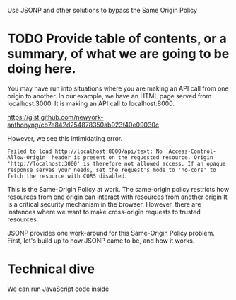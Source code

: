 Use JSONP and other solutions to bypass the Same Origin Policy

# TODO Provide table of contents, or a summary, of what we are going to be doing here.

You may have run into situations where you are making an API call from one origin to another. 
In our example, we have an HTML page served from localhost:3000.
It is making an API call to localhost:8000.

https://gist.github.com/newyork-anthonyng/cb7e842d254878350ab923f40e09030c

However, we see this intimidating error.
```
Failed to load http://localhost:8000/api/text: No 'Access-Control-Allow-Origin' header is present on the requested resource. Origin 'http://localhost:3000' is therefore not allowed access. If an opaque response serves your needs, set the request's mode to 'no-cors' to fetch the resource with CORS disabled.
```

This is the Same-Origin Policy at work. The same-origin policy restricts how resources from one origin can interact with resources from another origin It is a critical security mechanism in the browser. However, there are instances where we want to make cross-origin requests to trusted resources.

JSONP provides one work-around for this Same-Origin Policy problem. First, let's build up to how JSONP came to be, and how it works.

# Technical dive
We can run JavaScript code inside <script> tags in our HTML file.
https://gist.github.com/newyork-anthonyng/af6b374b7220e7767c0d7151f42aa47e

We can move our JavaScript code into a JavaScript file, and link to it with our script tag. This will run our code the same way. The only difference being that we are making an external network call for the JavaScript file.
https://gist.github.com/newyork-anthonyng/2e7acf9e2265fd27b8ccfa189167be75

The Javascript file doesn't explicitly have to end in a `.js` extension. As long as the `Content-Type` in the Response is JavaScript (`text/javascript`, `application/javascript`), you can serve the JavaScript file on an endpoint that doesn't have the `.js` extension.
Most servers will allow you to explicitly set the type. In [Express](https://expressjs.com), you can run
```js
response.set('Content-Type', 'text/javascript');
```
https://gist.github.com/newyork-anthonyng/fc0c44e1d72520d98fc46c5930fff996

Script tags are not limited by the Same-Origin Policy. There are other tags, such as <img> tags and <video> tags, also are not limited by the Same-Origin Policy. Our JavaScript can live on a different origin.
https://gist.github.com/newyork-anthonyng/cc6326c7d5378cceb318c64cdc3097dc

The code inside the JavaScript file has access to everything that is in scope. If you had a function that was defined earlier, you can use it in your JavaScript file.
https://gist.github.com/newyork-anthonyng/ff6093a298879267ef90c45dbc75627e

We can also pass arguments like we would with normal JavaScript function calls.
https://gist.github.com/newyork-anthonyng/94dc22972a996f4aa51454e43cdd6366

In our above example, we passed in a hard-coded string. But we could also pass in data coming from some persistent storage. The server on localhost:8000 could construct the .js file with some information from our database.
https://gist.github.com/newyork-anthonyng/b1e6bf53647771c2fb7f78334764c461

And this is what JSONP is. Instead of using fetch or XMLHTTPRequest to make an API call to retrieve data, we used a <script> tag to do it.
Because we used a <script> tag, we were able to bypass the Same-Origin Policy. 
We are also able to use the data that was returned by localhost:8000 in our greet function.

JSONP means JSON with Padding. Our API responses usually return JSON. The padding means we are surrounding our JSON response with a function call. I like to visualize it like this:
# TODO: Draw JSON with padding

Most servers allow you to specify the name of your padding function, rather than use the one dictated by the server.
https://gist.github.com/newyork-anthonyng/8326924984ae9cff78e8b090bdc79a47
The server takes your calback function name, invokes it by adding an open parenthesis, adding the JSON data, and adding a closing parenthesis.

Because of this, you are not limited to passing function names as your callback (although you would probably want to).
https://gist.github.com/newyork-anthonyng/26932a8028239abf06b66a4ad88e02d8

# History of JSONP
There is no official spec for JSONP, although there were some suggestions for one. You can think of JSONP as more of a hack.

There are the normal security concerns as you would have for including JavaScript code onto your webpage. You have to trust that there is no malicious code coming from the backend.

Another restriction is that <script> tags can only make GET requests. Therefore, JSONP is limited to GET requests.

# Alternatives to using JSONP
You may run into JSONP when working with older API's. Now you know how they work!.
Cross-Origin Resource Sharing (https://developer.mozilla.org/en-US/docs/Web/HTTP/CORS) is an official spec, and is the preferred way of getting around the Same-Origin Policy.
In our example, we could have enabled Cross-Origin Resource Sharing by adding a header to our Response.
```js
response.set('Access-Control-Allow-Origin', '*'); 
```
This means all origins can safely use this resource without fear of the Same-Origin Policy.

Sometimes, you don't have control over the server-code though. You would not be able to update the Response headers to include the `Access-Control-Allow-Origin` header. Another alternative is to make your own proxy server that makes the cross-origin request for you. The Same-Origin policy only applies to the browser. Servers are free to make cross-origin requests.
# TODO: Include drawing of proxy server.


# Resources
* https://developer.mozilla.org/en-US/docs/Web/Security/Same-origin_policy
* https://github.com/newyork-anthonyng/jsonp-example.